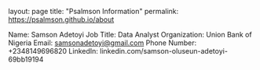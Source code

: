 layout: page
title: "Psalmson Information"
permalink: https://psalmson.github.io/about

Name: Samson Adetoyi
Job Title: Data Analyst
Organization: Union Bank of Nigeria
Email: samsonadetoyi@gmail.com
Phone Number: +2348149696820
LinkedIn: linkedin.com/samson-oluseun-adetoyi-69bb19194
